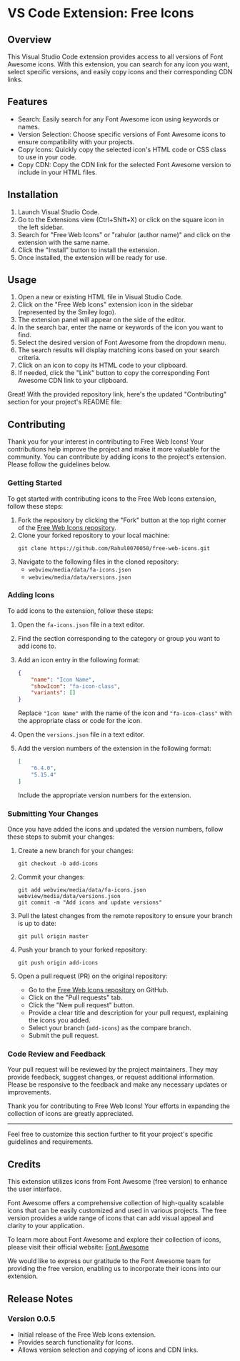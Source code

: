 # VS Code Extension: Free Icons

## Overview
This Visual Studio Code extension provides access to all versions of Font Awesome icons. With this extension, you can search for any icon you want, select specific versions, and easily copy icons and their corresponding CDN links.

## Features
- Search: Easily search for any Font Awesome icon using keywords or names.
- Version Selection: Choose specific versions of Font Awesome icons to ensure compatibility with your projects.
- Copy Icons: Quickly copy the selected icon's HTML code or CSS class to use in your code.
- Copy CDN: Copy the CDN link for the selected Font Awesome version to include in your HTML files.

## Installation
1. Launch Visual Studio Code.
2. Go to the Extensions view (Ctrl+Shift+X) or click on the square icon in the left sidebar.
3. Search for "Free Web Icons" or "rahulor (author name)" and click on the extension with the same name.
4. Click the "Install" button to install the extension.
5. Once installed, the extension will be ready for use.

## Usage
1. Open a new or existing HTML file in Visual Studio Code.
2. Click on the "Free Web Icons" extension icon in the sidebar (represented by the Smiley logo).
3. The extension panel will appear on the side of the editor.
4. In the search bar, enter the name or keywords of the icon you want to find.
5. Select the desired version of Font Awesome from the dropdown menu.
6. The search results will display matching icons based on your search criteria.
7. Click on an icon to copy its HTML code to your clipboard.
8. If needed, click the "Link" button to copy the corresponding Font Awesome CDN link to your clipboard.

Great! With the provided repository link, here's the updated "Contributing" section for your project's README file:

## Contributing

Thank you for your interest in contributing to Free Web Icons! Your contributions help improve the project and make it more valuable for the community. You can contribute by adding icons to the project's extension. Please follow the guidelines below.

### Getting Started

To get started with contributing icons to the Free Web Icons extension, follow these steps:

1. Fork the repository by clicking the "Fork" button at the top right corner of the [Free Web Icons repository](https://github.com/Rahul0070050/free-web-icons).
2. Clone your forked repository to your local machine:
   ```
   git clone https://github.com/Rahul0070050/free-web-icons.git
   ```
3. Navigate to the following files in the cloned repository:
   - `webview/media/data/fa-icons.json`
   - `webview/media/data/versions.json`

### Adding Icons

To add icons to the extension, follow these steps:

1. Open the `fa-icons.json` file in a text editor.
2. Find the section corresponding to the category or group you want to add icons to.
3. Add an icon entry in the following format:
   ```json
   {
       "name": "Icon Name",
       "showIcon": "fa-icon-class",
       "variants": []
   }
   ```
   Replace `"Icon Name"` with the name of the icon and `"fa-icon-class"` with the appropriate class or code for the icon.

4. Open the `versions.json` file in a text editor.
5. Add the version numbers of the extension in the following format:
   ```json
   [
       "6.4.0",
       "5.15.4"
   ]
   ```
   Include the appropriate version numbers for the extension.

### Submitting Your Changes

Once you have added the icons and updated the version numbers, follow these steps to submit your changes:

1. Create a new branch for your changes:
   ```
   git checkout -b add-icons
   ```

2. Commit your changes:
   ```
   git add webview/media/data/fa-icons.json webview/media/data/versions.json
   git commit -m "Add icons and update versions"
   ```

3. Pull the latest changes from the remote repository to ensure your branch is up to date:
   ```
   git pull origin master
   ```

4. Push your branch to your forked repository:
   ```
   git push origin add-icons
   ```

5. Open a pull request (PR) on the original repository:
   - Go to the [Free Web Icons repository](https://github.com/Rahul0070050/free-web-icons) on GitHub.
   - Click on the "Pull requests" tab.
   - Click the "New pull request" button.
   - Provide a clear title and description for your pull request, explaining the icons you added.
   - Select your branch (`add-icons`) as the compare branch.
   - Submit the pull request.

### Code Review and Feedback

Your pull request will be reviewed by the project maintainers. They may provide feedback, suggest changes, or request additional information. Please be responsive to the feedback and make any necessary updates or improvements.

Thank you for contributing to Free Web Icons! Your efforts in expanding the collection of icons are greatly appreciated.

---

Feel free to customize this section further to fit your project's specific guidelines and requirements.

## Credits

This extension utilizes icons from Font Awesome (free version) to enhance the user interface.

Font Awesome offers a comprehensive collection of high-quality scalable icons that can be easily customized and used in various projects. The free version provides a wide range of icons that can add visual appeal and clarity to your application.

To learn more about Font Awesome and explore their collection of icons, please visit their official website: [Font Awesome](https://fontawesome.com/)

We would like to express our gratitude to the Font Awesome team for providing the free version, enabling us to incorporate their icons into our extension.

## Release Notes
### Version 0.0.5
- Initial release of the Free Web Icons extension.
- Provides search functionality for Icons.
- Allows version selection and copying of icons and CDN links.

